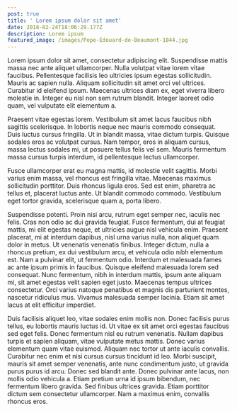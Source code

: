 ```yaml
---
post: true
title: ' Lorem ipsum dolor sit amet'
date: 2018-02-24T18:06:29.177Z
description: Lorem ipsum
featured_image: /images/Pope-Edouard-de-Beaumont-1844.jpg
---
```

Lorem ipsum dolor sit amet, consectetur adipiscing elit. Suspendisse mattis massa nec ante aliquet ullamcorper. Nulla volutpat vitae lorem vitae faucibus. Pellentesque facilisis leo ultricies ipsum egestas sollicitudin. Mauris ac sapien nulla. Aliquam sollicitudin sit amet orci vel ultrices. Curabitur id eleifend ipsum. Maecenas ultrices diam ex, eget viverra libero molestie in. Integer eu nisl non sem rutrum blandit. Integer laoreet odio quam, vel vulputate elit elementum a.



Praesent vitae egestas lorem. Vestibulum sit amet lacus faucibus nibh sagittis scelerisque. In lobortis neque nec mauris commodo consequat. Duis luctus cursus fringilla. Ut in blandit massa, vitae dictum turpis. Quisque sodales eros ac volutpat cursus. Nam tempor, eros in aliquam cursus, massa lectus sodales mi, ut posuere tellus felis vel sem. Mauris fermentum massa cursus turpis interdum, id pellentesque lectus ullamcorper.



Fusce ullamcorper erat eu magna mattis, id molestie velit sagittis. Morbi varius enim massa, vel rhoncus est fringilla vitae. Maecenas maximus sollicitudin porttitor. Duis rhoncus ligula eros. Sed est enim, pharetra ac tellus et, placerat luctus ante. Ut blandit commodo commodo. Vestibulum eget tortor gravida, scelerisque quam a, porta libero.



Suspendisse potenti. Proin nisi arcu, rutrum eget semper nec, iaculis nec felis. Cras non odio ac dui gravida feugiat. Fusce fermentum, dui at feugiat mattis, mi elit egestas neque, et ultricies augue nisl vehicula enim. Praesent placerat, mi at interdum dapibus, nisl urna varius nulla, non aliquet quam dolor in metus. Ut venenatis venenatis finibus. Integer dictum, nulla a rhoncus pretium, ex dui vestibulum arcu, et vehicula odio nibh elementum est. Nam a pulvinar elit, ut fermentum odio. Interdum et malesuada fames ac ante ipsum primis in faucibus. Quisque eleifend malesuada lorem sed consequat. Nunc fermentum, nibh in interdum mattis, ipsum ante aliquam mi, sit amet egestas velit sapien eget justo. Maecenas tempus ultrices consectetur. Orci varius natoque penatibus et magnis dis parturient montes, nascetur ridiculus mus. Vivamus malesuada semper lacinia. Etiam sit amet lacus at elit efficitur imperdiet.



Duis facilisis aliquet leo, vitae sodales enim mollis non. Donec facilisis purus tellus, eu lobortis mauris luctus id. Ut vitae ex sit amet orci egestas faucibus sed eget felis. Donec fermentum nisl eu rutrum venenatis. Nullam dapibus turpis et sapien aliquam, vitae vulputate metus mattis. Donec varius elementum quam vitae euismod. Aliquam nec tortor ut ante iaculis convallis. Curabitur nec enim et nisi cursus cursus tincidunt id leo. Morbi suscipit, mauris sit amet semper venenatis, ante nunc condimentum justo, ut gravida purus purus id arcu. Donec sed blandit ante. Donec pulvinar ante lacus, non mollis odio vehicula a. Etiam pretium urna id ipsum bibendum, nec fermentum libero gravida. Sed finibus ultrices gravida. Etiam porttitor dictum sem consectetur ullamcorper. Nam a maximus enim, convallis rhoncus eros.
